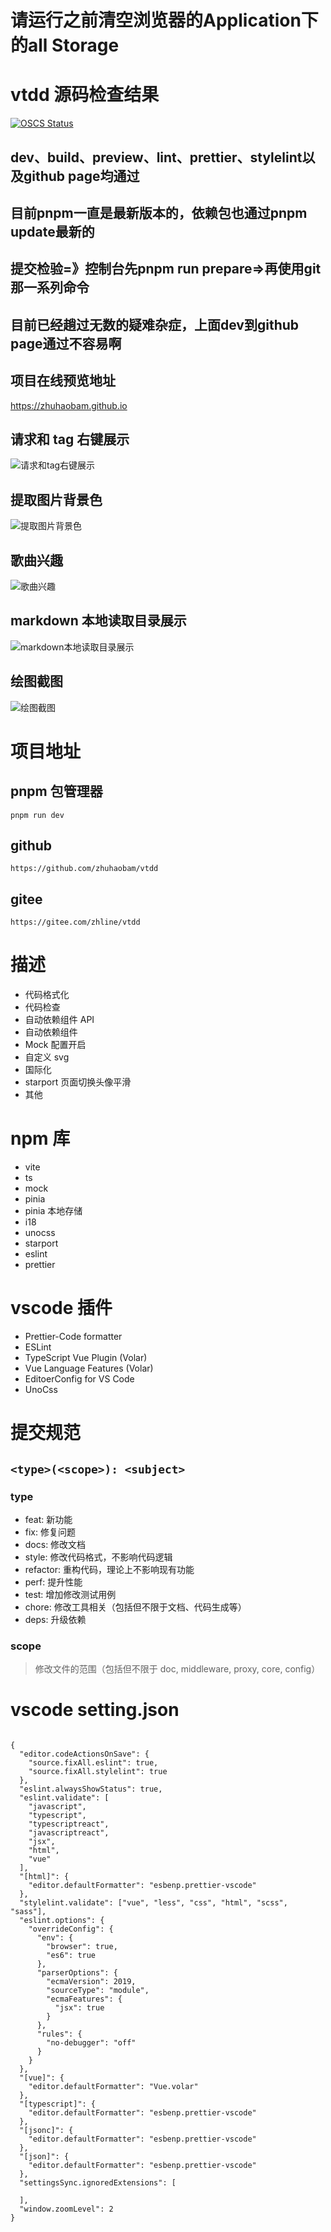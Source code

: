 # 请运行之前清空浏览器的Application下的all Storage

# vtdd 源码检查结果

[![OSCS Status](https://www.oscs1024.com/platform/badge/zhuhaobam/vtdd.svg?size=large)](https://www.oscs1024.com/project/zhuhaobam/vtdd?ref=badge_large)

## dev、build、preview、lint、prettier、stylelint以及github page均通过

## 目前pnpm一直是最新版本的，依赖包也通过pnpm update最新的

## 提交检验=》控制台先pnpm run  prepare=>再使用git那一系列命令

## 目前已经趟过无数的疑难杂症，上面dev到github page通过不容易啊

## 项目在线预览地址

https://zhuhaobam.github.io

## 请求和 tag 右键展示

![请求和tag右键展示](https://raw.githubusercontent.com/zhuhaobam/vtdd/main/docbyexplain/page1.png)

## 提取图片背景色

![提取图片背景色](https://raw.githubusercontent.com/zhuhaobam/vtdd/main/docbyexplain/page2.png)

## 歌曲兴趣

![歌曲兴趣](https://raw.githubusercontent.com/zhuhaobam/vtdd/main/docbyexplain/page3.png)

## markdown 本地读取目录展示

![markdown本地读取目录展示](https://raw.githubusercontent.com/zhuhaobam/vtdd/main/docbyexplain/page4.png)

## 绘图截图

![绘图截图](https://raw.githubusercontent.com/zhuhaobam/vtdd/main/docbyexplain/page5.png)

# 项目地址

## pnpm 包管理器

`pnpm run dev`

## github

`https://github.com/zhuhaobam/vtdd`

## gitee

`https://gitee.com/zhline/vtdd`

# 描述

- 代码格式化
- 代码检查
- 自动依赖组件 API
- 自动依赖组件
- Mock 配置开启
- 自定义 svg
- 国际化
- starport 页面切换头像平滑
- 其他

# npm 库

- vite
- ts
- mock
- pinia
- pinia 本地存储
- i18
- unocss
- starport
- eslint
- prettier

# vscode 插件

- Prettier-Code formatter
- ESLint
- TypeScript Vue Plugin (Volar)
- Vue Language Features (Volar)
- EditoerConfig for VS Code
- UnoCss

# 提交规范

## `<type>(<scope>): <subject>`

### type

- feat: 新功能
- fix: 修复问题
- docs: 修改文档
- style: 修改代码格式，不影响代码逻辑
- refactor: 重构代码，理论上不影响现有功能
- perf: 提升性能
- test: 增加修改测试用例
- chore: 修改工具相关（包括但不限于文档、代码生成等）
- deps: 升级依赖

### scope

> 修改文件的范围（包括但不限于 doc, middleware, proxy, core, config）

# vscode setting.json

```

{
  "editor.codeActionsOnSave": {
    "source.fixAll.eslint": true,
    "source.fixAll.stylelint": true
  },
  "eslint.alwaysShowStatus": true,
  "eslint.validate": [
    "javascript",
    "typescript",
    "typescriptreact",
    "javascriptreact",
    "jsx",
    "html",
    "vue"
  ],
  "[html]": {
    "editor.defaultFormatter": "esbenp.prettier-vscode"
  },
  "stylelint.validate": ["vue", "less", "css", "html", "scss", "sass"],
  "eslint.options": {
    "overrideConfig": {
      "env": {
        "browser": true,
        "es6": true
      },
      "parserOptions": {
        "ecmaVersion": 2019,
        "sourceType": "module",
        "ecmaFeatures": {
          "jsx": true
        }
      },
      "rules": {
        "no-debugger": "off"
      }
    }
  },
  "[vue]": {
    "editor.defaultFormatter": "Vue.volar"
  },
  "[typescript]": {
    "editor.defaultFormatter": "esbenp.prettier-vscode"
  },
  "[jsonc]": {
    "editor.defaultFormatter": "esbenp.prettier-vscode"
  },
  "[json]": {
    "editor.defaultFormatter": "esbenp.prettier-vscode"
  },
  "settingsSync.ignoredExtensions": [

  ],
  "window.zoomLevel": 2
}


```

